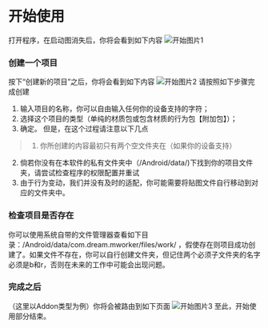# 开始使用
打开程序，在启动图消失后，你将会看到如下内容
![开始图片1](https://github.com/DreamedWorker/mWorker/img/ic_start.png)
### 创建一个项目
按下“创建新的项目”之后，你将会看到如下内容
![开始图片2](https://github.com/DreamedWorker/mWorker/img/ic_create_project.png)
请按照如下步骤完成创建
1. 输入项目的名称，你可以自由输入任何你的设备支持的字符；
2. 选择这个项目的类型（单纯的材质包或包含材质的行为包【附加包】）；
3. 确定。
但是，在这个过程请注意以下几点
> 1. 你所创建的内容最初只有两个空文件夹在（如果你的设备支持）   
2. 倘若你没有在本软件的私有文件夹中（/Android/data/)下找到你的项目文件夹，请尝试检查程序的权限配置并重试  
3. 由于行为变动，我们并没有及时的适配，你可能需要将贴图文件自行移动到对应的文件夹中。 

### 检查项目是否存在
你可以使用系统自带的文件管理器查看如下目录：/Android/data/com.dream.mworker/files/work/ ，假使存在则项目成功创建了。如果文件不存在，你可以自行创建文件夹，但记住两个必须子文件夹的名字必须是b和r，否则在未来的工作中可能会出现问题。

### 完成之后
（这里以Addon类型为例）你将会被路由到如下页面
![开始图片3](https://github.com/DreamedWorker/mWorker/img/ic_create_finish.png)
至此，开始使用部分结束。